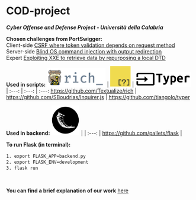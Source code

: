 # COD-project
***Cyber Offense and Defense Project - Università della Calabria***

**Chosen challenges from PortSwigger:**<br>
Client-side <a href="https://portswigger.net/web-security/csrf/bypassing-token-validation/lab-token-validation-depends-on-request-method">CSRF where token validation depends on request method</a> <br>
Server-side <a href="https://portswigger.net/web-security/os-command-injection/lab-blind-output-redirection">Blind OS command injection with output redirection</a> <br>
Expert <a href="https://portswigger.net/web-security/xxe/blind/lab-xxe-trigger-error-message-by-repurposing-local-dtd">Exploiting XXE to retrieve data by repurposing a local DTD</a>

**Used in scripts:**
<img src="https://github.com/giadagabriele/COD-project/blob/main/README/rich.png" height="50px"/>  | <img src="https://github.com/giadagabriele/COD-project/blob/main/README/inquirer.png" height="55px"/> | <img src="https://github.com/giadagabriele/COD-project/blob/main/README/typer.png" height="40px"/> |
:---: | :---: | :---:
https://github.com/Textualize/rich | https://github.com/SBoudrias/Inquirer.js | https://github.com/tiangolo/typer

**Used in backend:**
<img src="https://github.com/giadagabriele/COD-project/blob/main/README/flask.png"  height="80px"/> |
| :---: | 
https://github.com/pallets/flask |

**To run Flask (in terminal):**
```shell
1. export FLASK_APP=backend.py    
2. export FLASK_ENV=development
3. flask run
```
<br>

**You can find a brief explanation of our work** <a href="https://github.com/giadagabriele/COD-project/blob/main/COD-project_presentation.pdf">here</a>
